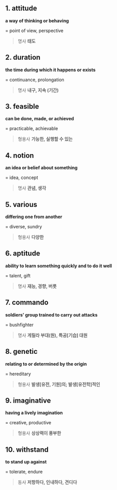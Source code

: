 ## 1. attitude

**a way of thinking or behaving**

= point of view, perspective

> 명사 **태도**

## 2. duration

**the time during which it happens or exists**

= continuance, prolongation

> 명사 **내구, 지속 (기간)**

## 3. feasible

**can be done, made, or achieved**

= practicable, achievable

> 형용사 **가능한, 실행할 수 있는**

## 4. notion

**an idea or belief about something**

= idea, concept

> 명사 **관념, 생각**

## 5. various

**differing one from another**

= diverse, sundry

> 형용사 **다양한**

## 6. aptitude

**ability to learn something quickly and to do it well**

= talent, gift

> 명사 **재능, 경향, 버릇**

## 7. commando

**soldiers’ group trained to carry out attacks**

= bushfighter

> 명사 **게릴라 부대(원), 특공[기습] 대원**

## 8. genetic

**relating to or determined by the origin**

= hereditary

> 형용사 **발생[유전, 기원]의; 발생[유전학]적인**

## 9. imaginative

**having a lively imagination**

= creative, productive

> 형용사 **상상력이 풍부한**

## 10. withstand

**to stand up against**

= tolerate, endure

> 동사 **저항하다, 인내하다, 견디다**
